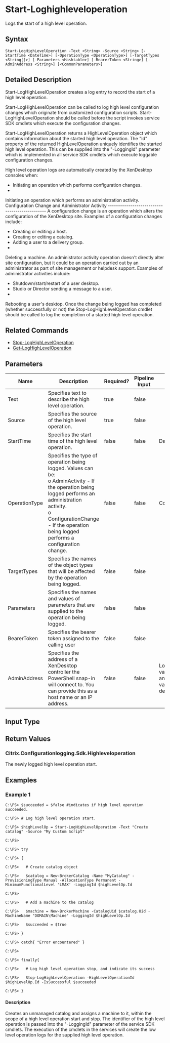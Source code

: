 ﻿
# Start-Loghighleveloperation
Logs the start of a high level operation.
## Syntax
```
Start-LogHighLevelOperation -Text <String> -Source <String> [-StartTime <DateTime>] [-OperationType <OperationType>] [-TargetTypes <String[]>] [-Parameters <Hashtable>] [-BearerToken <String>] [-AdminAddress <String>] [<CommonParameters>]
```
## Detailed Description
Start-LogHighLevelOperation creates a log entry to record the start of a high level operation.

Start-LogHighLevelOperation can be called to log high level configuration changes which originate from customized configuration scripts. Start-LogHighLevelOperation should be called before the script invokes service SDK cmdlets which execute the configuration changes.

Start-LogHighLevelOperation returns a HighLevelOperation object which contains information about the started high level operation. The "Id" property of the returned HighLevelOperation uniquely identifies the started high level operation. This can be supplied into the "-LoggingId" parameter which is implemented in all service SDK cmdlets which execute loggable configuration changes.

High level operation logs are automatically created by the XenDesktop consoles when:

* Initiating an operation which performs configuration changes.
* 
Initiating an operation which performs an administration activity. Configuration Change and Administrator Activity ----------------------------------------------- A configuration change is an operation which alters the configuration of the XenDesktop site. Examples of a configuration changes include:

* Creating or editing a host.
* Creating or editing a catalog.
* Adding a user to a delivery group.
* 
Deleting a machine. An administrator activity operation doesn't directly alter site configuration, but it could be an operation carried out by an administrator as part of site management or helpdesk support. Examples of administrator activities include:

* Shutdown/start/restart of a user desktop.
* Studio or Director sending a message to a user.
* 
Rebooting a user's desktop. Once the change being logged has completed (whether successfully or not) the Stop-LogHighLevelOperation cmdlet should be called to log the completion of a started high level operation.


## Related Commands

* [Stop-LogHighLevelOperation](./Stop-LogHighLevelOperation/)
* [Get-LogHighLevelOperation](./Get-LogHighLevelOperation/)
## Parameters
| Name   | Description | Required? | Pipeline Input | Default Value |
| --- | --- | --- | --- | --- |
| Text | Specifies text to describe the high level operation. | true | false |  |
| Source | Specifies the source of the high level operation. | true | false |  |
| StartTime | Specifies the start time of the high level operation. | false | false | DateTime.UtcNow |
| OperationType | Specifies the type of operation being logged. Values can be:<br>o AdminActivity - If the operation being logged performs an administration activity.<br>o ConfigurationChange - If the operation being logged performs a configuration change. | false | false | ConfigurationChange |
| TargetTypes | Specifies the names of the object types that will be affected by the operation being logged. | false | false |  |
| Parameters | Specifies the names and values of parameters that are supplied to the operation being logged. | false | false |  |
| BearerToken | Specifies the bearer token assigned to the calling user | false | false |  |
| AdminAddress | Specifies the address of a XenDesktop controller the PowerShell snap-in will connect to. You can provide this as a host name or an IP address. | false | false | Localhost. Once a value is provided by any cmdlet, this value becomes the default. |

## Input Type

### 

## Return Values

### Citrix.Configurationlogging.Sdk.Highleveloperation
The newly logged high level operation start.
## Examples

### Example 1
```
C:\PS> $succeeded = $false #indicates if high level operation succeeded.

C:\PS> # Log high level operation start.

C:\PS> $highLevelOp = Start-LogHighLevelOperation -Text "Create catalog" -Source "My Custom Script"

C:\PS>

C:\PS> try

C:\PS> {

C:\PS>   # Create catalog object

C:\PS>   $catalog = New-BrokerCatalog -Name "MyCatalog" -ProvisioningType Manual -AllocationType Permanent -MinimumFunctionalLevel 'LMAX' -LoggingId $highLevelOp.Id

C:\PS>

C:\PS>   # Add a machine to the catalog

C:\PS>   $machine = New-BrokerMachine -CatalogUid $catalog.Uid -MachineName "DOMAIN\Machine" -LoggingId $highLevelOp.Id

C:\PS>   $succeeded = $true

C:\PS> }

C:\PS> catch{ "Error encountered" }

C:\PS>

C:\PS> finally{

C:\PS>   # Log high level operation stop, and indicate its success

C:\PS>   Stop-LogHighLevelOperation -HighLevelOperationId $highLevelOp.Id -IsSuccessful $succeeded

C:\PS> }
```
#### Description
Creates an unmanaged catalog and assigns a machine to it, within the scope of a high level operation start and stop. The identifier of the high level operation is passed into the "-LoggingId" parameter of the service SDK cmdlets. The execution of the cmdlets in the services will create the low level operation logs for the supplied high level operation.
